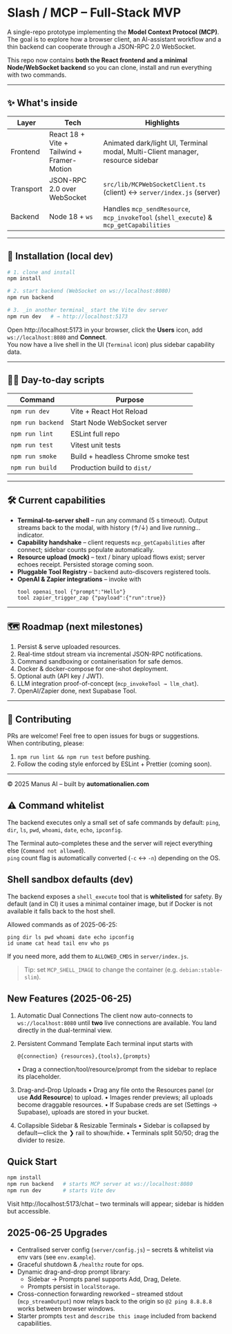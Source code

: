 # Slash / MCP – Full-Stack MVP

A single-repo prototype implementing the **Model Context Protocol (MCP)**.  
The goal is to explore how a browser client, an AI-assistant workflow and a thin backend can cooperate through a JSON-RPC 2.0 WebSocket.

This repo now contains **both the React frontend and a minimal Node/WebSocket backend** so you can clone, install and run everything with two commands.

---

## ✨ What's inside

| Layer | Tech | Highlights |
|-------|------|------------|
| Frontend | React 18 + Vite + Tailwind + Framer-Motion | Animated dark/light UI, Terminal modal, Multi-Client manager, resource sidebar |
| Transport | JSON-RPC 2.0 over WebSocket | `src/lib/MCPWebSocketClient.ts` (client) ↔ `server/index.js` (server) |
| Backend | Node 18 + `ws` | Handles `mcp_sendResource`, `mcp_invokeTool` (`shell_execute`) & `mcp_getCapabilities` |

---

## 🔧 Installation (local dev)

```bash
# 1. clone and install
npm install

# 2. start backend (WebSocket on ws://localhost:8080)
npm run backend

# 3. _in another terminal_ start the Vite dev server
npm run dev   # → http://localhost:5173
```

Open http://localhost:5173 in your browser, click the **Users** icon, add `ws://localhost:8080` and **Connect**.  
You now have a live shell in the UI (`Terminal` icon) plus sidebar capability data.

---

## 🏃‍♂️ Day-to-day scripts

| Command | Purpose |
|---------|---------|
| `npm run dev` | Vite + React Hot Reload |
| `npm run backend` | Start Node WebSocket server |
| `npm run lint` | ESLint full repo |
| `npm run test` | Vitest unit tests |
| `npm run smoke` | Build + headless Chrome smoke test |
| `npm run build` | Production build to `dist/` |

---

## 🛠️ Current capabilities

* **Terminal-to-server shell** – run any command (5 s timeout). Output streams back to the modal, with history (↑/↓) and live *running…* indicator.
* **Capability handshake** – client requests `mcp_getCapabilities` after connect; sidebar counts populate automatically.
* **Resource upload (mock)** – text / binary upload flows exist; server echoes receipt. Persisted storage coming soon.
* **Pluggable Tool Registry** – backend auto-discovers registered tools.
* **OpenAI & Zapier integrations** – invoke with
  ```
  tool openai_tool {"prompt":"Hello"}
  tool zapier_trigger_zap {"payload":{"run":true}}
  ```

---

## 🗺️ Roadmap (next milestones)

1. Persist & serve uploaded resources.
2. Real-time stdout stream via incremental JSON-RPC notifications.
3. Command sandboxing or containerisation for safe demos.
4. Docker & docker-compose for one-shot deployment.
5. Optional auth (API key / JWT).
6. LLM integration proof-of-concept (`mcp_invokeTool → llm_chat`).
7. OpenAI/Zapier done, next Supabase Tool.

---

## 🤝 Contributing

PRs are welcome!  Feel free to open issues for bugs or suggestions.  
When contributing, please:
1. `npm run lint && npm run test` before pushing.  
2. Follow the coding style enforced by ESLint + Prettier (coming soon).

---

© 2025 Manus AI – built by **automationalien.com** 

## ⚠️ Command whitelist

The backend executes only a small set of safe commands by default:
`ping`, `dir`, `ls`, `pwd`, `whoami`, `date`, `echo`, `ipconfig`.

The Terminal auto-completes these and the server will reject everything else (`Command not allowed`).  
`ping` count flag is automatically converted (`-c` ↔ `-n`) depending on the OS.

## Shell sandbox defaults (dev)

The backend exposes a `shell_execute` tool that is **whitelisted** for safety.  By default (and in CI) it uses a minimal container image, but if Docker is not available it falls back to the host shell.

Allowed commands as of 2025-06-25:

```
ping dir ls pwd whoami date echo ipconfig
id uname cat head tail env who ps
```

If you need more, add them to `ALLOWED_CMDS` in `server/index.js`.

> Tip: set `MCP_SHELL_IMAGE` to change the container (e.g. `debian:stable-slim`). 

## New Features (2025-06-25)

1. Automatic Dual Connections
   The client now auto-connects to `ws://localhost:8080` until **two** live connections are available. You land directly in the dual-terminal view.

2. Persistent Command Template
   Each terminal input starts with
   ```
   @{connection} {resources},{tools},{prompts}
   ```
   • Drag a connection/tool/resource/prompt from the sidebar to replace its placeholder.

3. Drag-and-Drop Uploads
   • Drag any file onto the Resources panel (or use **Add Resource**) to upload.
   • Images render previews; all uploads become draggable resources.
   • If Supabase creds are set (Settings → Supabase), uploads are stored in your bucket.

4. Collapsible Sidebar & Resizable Terminals
   • Sidebar is collapsed by default—click the ❯ rail to show/hide.
   • Terminals split 50/50; drag the divider to resize.

## Quick Start
```bash
npm install
npm run backend   # starts MCP server at ws://localhost:8080
npm run dev       # starts Vite dev
```
Visit http://localhost:5173/chat – two terminals will appear; sidebar is hidden but accessible. 

## 2025-06-25 Upgrades

* Centralised server config (`server/config.js`) – secrets & whitelist via env vars (see `env.example`).
* Graceful shutdown & `/healthz` route for ops.
* Dynamic drag-and-drop prompt library:
  * Sidebar → Prompts panel supports Add, Drag, Delete.
  * Prompts persist in `localStorage`.
* Cross-connection forwarding reworked – streamed stdout (`mcp_streamOutput`) now relays back to the origin so `@2 ping 8.8.8.8` works between browser windows.
* Starter prompts `test` and `describe this image` included from backend capabilities.